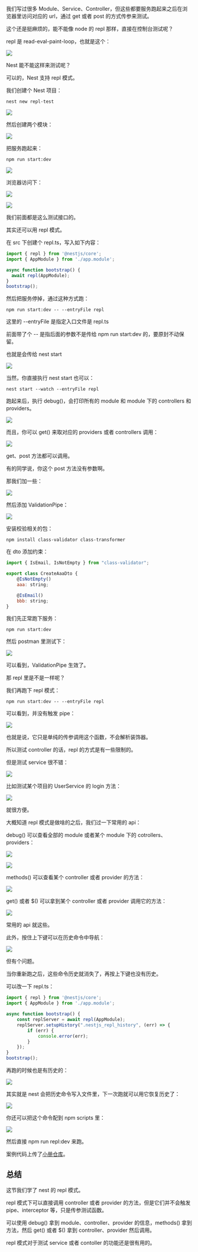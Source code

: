 我们写过很多 Module、Service、Controller，但这些都要服务跑起来之后在浏览器里访问对应的 url，通过 get 或者 post 的方式传参来测试。

这个还是挺麻烦的，能不能像 node 的 repl 那样，直接在控制台测试呢？

repl 是 read-eval-paint-loop，也就是这个：

![](//liushuaiyang.oss-cn-shanghai.aliyuncs.com/nest-docs/image/104-1.png)

Nest 能不能这样来测试呢？

可以的，Nest 支持 repl 模式。

我们创建个 Nest 项目：

```
nest new repl-test
```

![](//liushuaiyang.oss-cn-shanghai.aliyuncs.com/nest-docs/image/104-2.png)

然后创建两个模块：

![](//liushuaiyang.oss-cn-shanghai.aliyuncs.com/nest-docs/image/104-3.png)

把服务跑起来：

```
npm run start:dev
```
![](//liushuaiyang.oss-cn-shanghai.aliyuncs.com/nest-docs/image/104-4.png)

浏览器访问下：

![](//liushuaiyang.oss-cn-shanghai.aliyuncs.com/nest-docs/image/104-5.png)

![](//liushuaiyang.oss-cn-shanghai.aliyuncs.com/nest-docs/image/104-6.png)

我们前面都是这么测试接口的。

其实还可以用 repl 模式。

在 src 下创建个 repl.ts，写入如下内容：

```javascript
import { repl } from '@nestjs/core';
import { AppModule } from './app.module';

async function bootstrap() {
  await repl(AppModule);
}
bootstrap();
```
然后把服务停掉，通过这种方式跑：

```
npm run start:dev -- --entryFile repl
```

这里的 --entryFile 是指定入口文件是 repl.ts

前面带了个 -- 是指后面的参数不是传给 npm run start:dev 的，要原封不动保留。

也就是会传给 nest start

![](//liushuaiyang.oss-cn-shanghai.aliyuncs.com/nest-docs/image/104-7.png)

当然，你直接执行 nest start 也可以：

```
nest start --watch --entryFile repl
```

跑起来后，执行 debug()，会打印所有的 module 和 module 下的 controllers 和 providers。

![](//liushuaiyang.oss-cn-shanghai.aliyuncs.com/nest-docs/image/104-8.png)

而且，你可以 get() 来取对应的 providers 或者 controllers 调用：

![](//liushuaiyang.oss-cn-shanghai.aliyuncs.com/nest-docs/image/104-9.png)

get、post 方法都可以调用。

有的同学说，你这个 post 方法没有参数啊。

那我们加一些：

![](//liushuaiyang.oss-cn-shanghai.aliyuncs.com/nest-docs/image/104-10.png)

然后添加 ValidationPipe：

![](//liushuaiyang.oss-cn-shanghai.aliyuncs.com/nest-docs/image/104-11.png)

安装校验相关的包：

```
npm install class-validator class-transformer
```

在 dto 添加约束：

```javascript
import { IsEmail, IsNotEmpty } from "class-validator";

export class CreateAaaDto {
    @IsNotEmpty()
    aaa: string;

    @IsEmail()
    bbb: string;
}
```

我们先正常跑下服务：

```
npm run start:dev
```
然后 postman 里测试下：

![](//liushuaiyang.oss-cn-shanghai.aliyuncs.com/nest-docs/image/104-12.png)

可以看到，ValidationPipe 生效了。

那 repl 里是不是一样呢？

我们再跑下 repl 模式：

```
npm run start:dev -- --entryFile repl
```

可以看到，并没有触发 pipe：

![](//liushuaiyang.oss-cn-shanghai.aliyuncs.com/nest-docs/image/104-13.png)

也就是说，它只是单纯的传参调用这个函数，不会解析装饰器。

所以测试 controller 的话，repl 的方式是有一些限制的。

但是测试 service 很不错：

![](//liushuaiyang.oss-cn-shanghai.aliyuncs.com/nest-docs/image/104-14.png)

比如测试某个项目的 UserService 的 login 方法：

![](//liushuaiyang.oss-cn-shanghai.aliyuncs.com/nest-docs/image/104-15.png)

就很方便。

大概知道 repl 模式是做啥的之后，我们过一下常用的 api：

debug() 可以查看全部的 module 或者某个 module 下的 cotrollers、providers：

![](//liushuaiyang.oss-cn-shanghai.aliyuncs.com/nest-docs/image/104-16.png)

![](//liushuaiyang.oss-cn-shanghai.aliyuncs.com/nest-docs/image/104-17.png)

methods() 可以查看某个 controller 或者 provider 的方法：

![](//liushuaiyang.oss-cn-shanghai.aliyuncs.com/nest-docs/image/104-18.png)

get() 或者 $() 可以拿到某个 controller 或者 provider 调用它的方法：

![](//liushuaiyang.oss-cn-shanghai.aliyuncs.com/nest-docs/image/104-19.png)

常用的 api 就这些。

此外，按住上下键可以在历史命令中导航：

![](//liushuaiyang.oss-cn-shanghai.aliyuncs.com/nest-docs/image/104-20.png)

但有个问题。

当你重新跑之后，这些命令历史就消失了，再按上下键也没有历史。

可以改一下 repl.ts：

```javascript
import { repl } from '@nestjs/core';
import { AppModule } from './app.module';

async function bootstrap() {
    const replServer = await repl(AppModule);
    replServer.setupHistory(".nestjs_repl_history", (err) => {
        if (err) {
            console.error(err);
        }
    });
}
bootstrap();

```
再跑的时候也是有历史的：

![](//liushuaiyang.oss-cn-shanghai.aliyuncs.com/nest-docs/image/104-21.png)

其实就是 nest 会把历史命令写入文件里，下一次跑就可以用它恢复历史了：

![](//liushuaiyang.oss-cn-shanghai.aliyuncs.com/nest-docs/image/104-22.png)

你还可以把这个命令配到 npm scripts 里：

![](//liushuaiyang.oss-cn-shanghai.aliyuncs.com/nest-docs/image/104-23.png)

然后直接 npm run repl:dev 来跑。

案例代码上传了[小册仓库](https://github.com/QuarkGluonPlasma/nestjs-course-code/tree/main/repl-login)。

## 总结

这节我们学了 nest 的 repl 模式。

repl 模式下可以直接调用 controller 或者 provider 的方法，但是它们并不会触发 pipe、interceptor 等，只是传参测试函数。

可以使用 debug() 拿到 module、controller、provider 的信息，methods() 拿到方法，然后 get() 或者 $() 拿到 controller、provider 然后调用。

repl 模式对于测试 service 或者 contoller 的功能还是很有用的。
